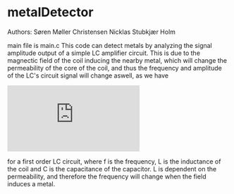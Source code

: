 # metalDetector
Authors: 
Søren Møller Christensen 
Nicklas Stubkjær Holm

main file is main.c
This code can detect metals by analyzing the signal amplitude output of a
simple LC amplifier circuit. This is due to the magnectic field of the coil
inducing the nearby metal, which will change the permeability of the core of the coil, 
and thus the frequency and amplitude of the LC's circuit signal will change aswell, as we have

![\Large f = \frac{1}{2 \pi\sqrt{LC}}](https://latex.codecogs.com/gif.latex?f%20%3D%20%5Cfrac%7B1%7D%7B2%20%5Cpi%5Csqrt%7BLC%7D%7D)
 
for a first order LC circuit, where
f is the frequency, L is the inductance of the coil and C is the capacitance of the capacitor.
L is dependent on the permeability, and therefore the frequency will change when the field induces a metal.
